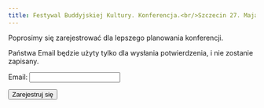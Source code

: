 ```yaml
---
title: Festywal Buddyjskiej Kultury. Konferencja.<br/>Szczecin 27. Maja 2023
---
```


Poprosimy się zarejestrować dla lepszego planowania konferencji.

Państwa Email będzie użyty tylko dla wysłania potwierdzenia, i nie zostanie zapisany.

<form action="http://localhost:8080/register_attendance" method="post">
  <label for="email">Email: <input type="email" id="email" name="email"></label>

  <button>Zarejestruj się</button>
</form>